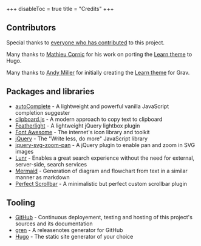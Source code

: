 +++
disableToc = true
title = "Credits"
+++

## Contributors

Special thanks to [everyone who has contributed](https://github.com/McShelby/hugo-theme-relearn/graphs/contributors) to this project.

Many thanks to [Mathieu Cornic](https://github.com/matcornic) for his work on porting the [Learn theme](https://github.com/matcornic/hugo-theme-learn) to Hugo.

Many thanks to [Andy Miller](https://github.com/rhukster) for initially creating the [Learn theme](https://github.com/getgrav/grav-theme-learn2) for Grav.

## Packages and libraries

* [autoComplete](https://github.com/Pixabay/JavaScript-autoComplete) - A lightweight and powerful vanilla JavaScript completion suggester
* [clipboard.js](https://clipboardjs.com) - A modern approach to copy text to clipboard
* [Featherlight](https://noelboss.github.io/featherlight) - A lightweight jQuery lightbox plugin
* [Font Awesome](https://fontawesome.com) - The internet's icon library and toolkit
* [jQuery](https://jquery.com) - The "Write less, do more" JavaScript library
* [jquery-svg-zoom-pan](https://github.com/DanielHoffmann/jquery-svg-pan-zoom) - A jQuery plugin to enable pan and zoom in SVG images
* [Lunr](https://lunrjs.com) - Enables a great search experience without the need for external, server-side, search services
* [Mermaid](https://mermaid-js.github.io/mermaid) - Generation of diagram and flowchart from text in a similar manner as markdown
* [Perfect Scrollbar](https://perfectscrollbar.com) - A minimalistic but perfect custom scrollbar plugin

## Tooling

* [GitHub](https://github.com) - Continuous deployement, testing and hosting of this project's sources and its documentation
* [gren](https://github.com/github-tools/github-release-notes) - A releasenotes generator for GitHub
* [Hugo](https://gohugo.io/) - The static site generator of your choice
